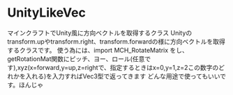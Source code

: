 # UnityLikeVec
マインクラフトでUnity風に方向ベクトルを取得するクラス
Unityのtransform.upやtransform.right、transform.forwardの様に方向ベクトルを取得するクラスです。
使う為には、import MCH_RotateMatrix をし、getRotationMat関数にピッチ、ヨー、ロール(任意です),xyz(x=forward,y=up,z=rightで、指定するときはx=0,y=1,z=2この数字のどれかを入れる)を入力すればVec3型で返ってきます
どんな用途で使ってもいいです。ほんじゃ
